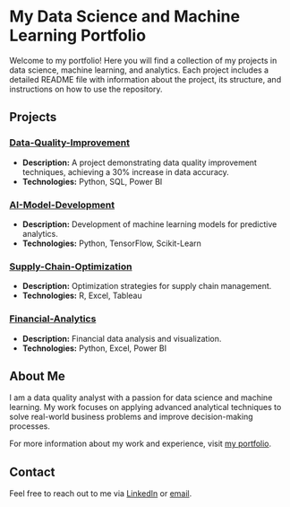 # My Data Science and Machine Learning Portfolio

Welcome to my portfolio! Here you will find a collection of my projects in data science, machine learning, and analytics. Each project includes a detailed README file with information about the project, its structure, and instructions on how to use the repository.

## Projects

### [Data-Quality-Improvement](https://github.com/adebolap/Data-Quality-Improvement)
- **Description:** A project demonstrating data quality improvement techniques, achieving a 30% increase in data accuracy.
- **Technologies:** Python, SQL, Power BI

### [AI-Model-Development](https://github.com/adebolap/AI-Model-Development)
- **Description:** Development of machine learning models for predictive analytics.
- **Technologies:** Python, TensorFlow, Scikit-Learn

### [Supply-Chain-Optimization](https://github.com/adebolap/Supply-Chain-Optimization)
- **Description:** Optimization strategies for supply chain management.
- **Technologies:** R, Excel, Tableau

### [Financial-Analytics](https://github.com/adebolap/Financial-Analytics)
- **Description:** Financial data analysis and visualization.
- **Technologies:** Python, Excel, Power BI

## About Me

I am a data quality analyst with a passion for data science and machine learning. My work focuses on applying advanced analytical techniques to solve real-world business problems and improve decision-making processes.

For more information about my work and experience, visit [my portfolio](https://your-portfolio-link.com/).

## Contact

Feel free to reach out to me via [LinkedIn](https://www.linkedin.com/in/adebolap) or [email](mailto:adebola@example.com).

